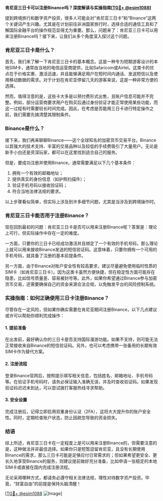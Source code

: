 **肯尼亚三日卡可以注册Binance吗？深度解读与实操指南[[TG💪+ @esim1088](https://t.me/s/esim1088)]**

提到跨境旅行和数字资产投资，很多人可能会对“肯尼亚三日卡”和“Binance”这两个关键词产生兴趣。尤其是在计划前往非洲国家旅行时，选择合适的通信工具和了解国际金融平台的操作规范显得尤为重要。那么，问题来了：肯尼亚三日卡可以用来注册Binance吗？接下来，让我们从多个角度深入探讨这个问题。

### 肯尼亚三日卡是什么？

首先，我们来了解一下肯尼亚三日卡的基本概念。这是一种专为短期游客设计的本地SIM卡，通常由当地的电信运营商提供，比如Safaricom或Airtel。这类卡的优点在于价格实惠、激活迅速，并且能够满足用户在短时间内通话、发送短信以及使用移动数据的需求。对于计划在肯尼亚停留几天的游客来说，这是一种非常方便的选择。

然而，值得注意的是，这些卡大多是以预付费形式出售，且账户信息可能并不完整。例如，部分运营商要求用户在购买后通过身份验证才能正常使用某些功能，而这一过程有时需要较长时间完成。因此，在考虑是否能用三日卡进行特定操作之前，我们需要先搞清楚其限制条件。

### Binance是什么？

接下来，我们再来聊聊Binance——这个全球知名的加密货币交易平台。Binance以其强大的技术支持、丰富的交易品种以及较低的手续费吸引了大量用户。无论是新手小白还是资深玩家，都可以在这里找到适合自己的服务。

但是，要成功注册并使用Binance，通常需要满足以下几个基本条件：
1. 拥有一个有效的邮箱地址；
2. 提供真实的身份信息（如护照扫描件）；
3. 验证手机号码以接收验证码；
4. 符合当地法律法规的要求。

以上步骤看似简单，但实际上涉及到许多细节问题，尤其是当涉及到跨境操作时。

### 肯尼亚三日卡能否用于注册Binance？

现在回到最初的问题：肯尼亚三日卡是否可以用来注册Binance呢？答案是：理论上可行，但实际操作中存在一定的难度。

一方面，只要你的三日卡已经成功激活并且绑定了一个有效的手机号码，那么理论上就可以用来接收Binance发送的短信验证码。这意味着，只要你拥有一个可用的手机号码，就具备了注册的基本前提条件。

另一方面，由于Binance对账户安全性有较高要求，建议尽量避免使用临时性质的SIM卡（如肯尼亚三日卡）。因为这类卡虽然方便快捷，但在稳定性方面可能存在隐患，比如信号质量差、容易被封号等。此外，如果你希望通过Binance参与加密货币交易，还需要确保自己的资金来源合法合规，以免触发平台的风险控制系统。

### 实操指南：如何正确使用三日卡注册Binance？

尽管存在一定风险，但如果你确实需要在肯尼亚期间注册Binance，以下几点建议或许可以帮助你顺利完成操作：

#### 1. 提前准备
在出发前，最好确认你的三日卡是否支持国际漫游功能。如果不支持，则可能无法正常接收来自Binance的短信验证码。另外，也可以考虑携带一张备用的长期有效SIM卡作为替代方案。

#### 2. 注册流程
登录Binance官网后，按照提示填写相关信息，包括姓名、邮箱地址、手机号码等。在验证手机号码时，请务必保证输入准确无误，并及时查收验证码。如果发现验证码迟迟未到达，可以尝试拨打客服热线寻求帮助。

#### 3. 安全设置
完成注册后，记得立即启用双重身份认证（2FA），这将大大提升你的账户安全性。同时，定期检查账户状态，防止因疏忽导致的资金损失。

### 结语

综上所述，肯尼亚三日卡在一定程度上是可以用来注册Binance的，但需要注意的是，这种做法并非最佳选择。如果你只是短暂逗留肯尼亚，且没有长期使用Binance的需求，那么三日卡可能是足够应付日常需求的；但如果希望更安全、更长久地享受Binance的服务，则建议提前做好充分准备，比如申请一张稳定的本地SIM卡或直接在国内完成注册流程。

无论采用哪种方式，都请务必遵守相关法律法规，理性对待数字资产投资。毕竟，“财富自由”的前提是保持头脑清醒！

[[TG💪+ @esim1088](https://t.me/s/esim1088) ![Image](https://i.postimg.cc/4NQfJmqS/Snipaste-2025-05-13-00-14-12.png)]